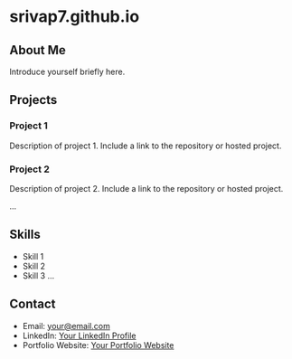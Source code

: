 # srivap7.github.io

## About Me

Introduce yourself briefly here.

## Projects

### Project 1

Description of project 1. Include a link to the repository or hosted project.

### Project 2

Description of project 2. Include a link to the repository or hosted project.

...

## Skills

- Skill 1
- Skill 2
- Skill 3
...

## Contact

- Email: your@email.com
- LinkedIn: [Your LinkedIn Profile](https://www.linkedin.com/in/yourprofile/)
- Portfolio Website: [Your Portfolio Website](https://www.yourportfolio.com)
